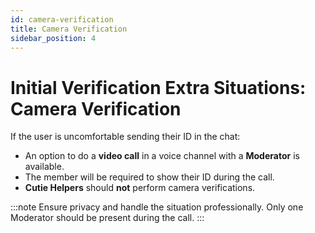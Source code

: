 ```yaml
---
id: camera-verification
title: Camera Verification
sidebar_position: 4
---
```


# Initial Verification Extra Situations: Camera Verification

If the user is uncomfortable sending their ID in the chat:

- An option to do a **video call** in a voice channel with a **Moderator** is available.
- The member will be required to show their ID during the call.
- **Cutie Helpers** should **not** perform camera verifications.

:::note
Ensure privacy and handle the situation professionally. Only one Moderator should be present during the call.
:::
